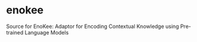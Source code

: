 # enokee
Source for EnoKee: Adaptor for Encoding Contextual Knowledge using Pre-trained Language Models
